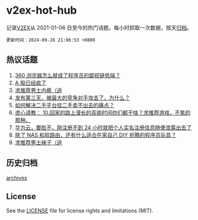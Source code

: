 # v2ex-hot-hub

 记录[V2EX](https://www.v2ex.com/)从 2021-01-06 日至今的热门话题。每小时抓取一次数据，按天[归档](archives)。

`更新时间：2024-09-26 21:06:53 +0800`

## 热议话题

1. [360 浏览器怎么就成了程序员的鄙视链低端？](https://www.v2ex.com/t/1075853)
1. [A 股已经疯了](https://www.v2ex.com/t/1075993)
1. [求推荐男士内裤（逃](https://www.v2ex.com/t/1075835)
1. [发布第三天，被最大的竞争对手攻击了，为什么？](https://www.v2ex.com/t/1075891)
1. [如何解决二手平台挂二手卖不出去的痛点？](https://www.v2ex.com/t/1075854)
1. [虚心请教： 10.回家的路上漫长的高铁时间你们都干啥？求推荐游戏，不氪的那种。](https://www.v2ex.com/t/1075899)
1. [华为云，要脸不，刚注册不到 24 小时就把个人实名注册信息随便泄露出去了](https://www.v2ex.com/t/1076037)
1. [除了 NAS 和软路由，还有什么适合在家自己 DIY 折腾的程序员玩具？](https://www.v2ex.com/t/1075886)
1. [求推荐男士袜子（逃](https://www.v2ex.com/t/1075936)

## 历史归档

[archives](archives)

## License

See the [LICENSE](LICENSE) file for license rights and limitations (MIT).
